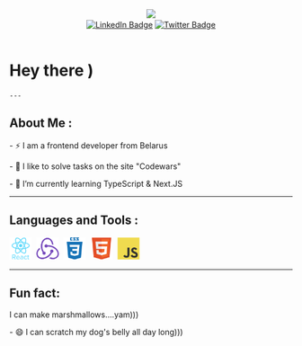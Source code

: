 

<!--
**EkaterinaPanasiuk/EkaterinaPanasiuk** is a ✨ _special_ ✨ repository because its `README.md` (this file) appears on your GitHub profile.

Here are some ideas to get you started:

- 🔭 I’m currently working on ...
- 🌱 I’m currently learning ...
- 👯 I’m looking to collaborate on ...
- 🤔 I’m looking for help with ...
- 💬 Ask me about ...
- 📫 How to reach me: ...
- 😄 Pronouns: ...
- ⚡ Fun fact: ...
-->
<div id="header" align="center">
  <img src="https://media.giphy.com/media/v1.Y2lkPTc5MGI3NjExOWplNzI3ZmdybHpqbmJ2bDE0MTM4eDhzYXNsNDkwMno5a2Ewamo3bCZlcD12MV9pbnRlcm5hbF9naWZfYnlfaWQmY3Q9Zw/oWftmsM6gfKxoiacdf/giphy.gif" width="250"/>
</div>
<div id="badges" align="center">
   <a href="https://www.linkedin.com/in/ekatsiaryna-panasiuk-58088926b/">
  <img src="https://img.shields.io/badge/LinkedIn-blue?style=for-the-badge&logo=linkedin&logoColor=white" alt="LinkedIn Badge"/><a/>
    <a href="https://t.me/Ekaterina_Panasiuk">
  <img src="https://img.shields.io/badge/Telegram-blue?style=for-the-badge&logo=twitter&logoColor=white" alt="Twitter Badge"/></a>
</div>
<img src="https://komarev.com/ghpvc/?username=EkaterinaPanasiuk
&style=flat-square&color=blue" alt=""/>
<h1>
  Hey there )
</h1>

    
    ---

    
<h2> About Me :</h2>
<p>
- ⚡ I am a frontend developer from Belarus</p>
<p> - 🤔 I like to solve tasks on the site "Codewars"</p>
<p> - 🔭 I’m currently learning TypeScript & Next.JS</p>

---

<h2>Languages and Tools :</h2>
<div>
  
  <img src="https://github.com/devicons/devicon/blob/master/icons/react/react-original-wordmark.svg" title="React" alt="React" width="40" height="40"/>&nbsp;
  <img src="https://github.com/devicons/devicon/blob/master/icons/redux/redux-original.svg" title="Redux" alt="Redux " width="40" height="40"/>&nbsp;
  <img src="https://github.com/devicons/devicon/blob/master/icons/css3/css3-plain-wordmark.svg"  title="CSS3" alt="CSS" width="40" height="40"/>&nbsp;
  <img src="https://github.com/devicons/devicon/blob/master/icons/html5/html5-original.svg" title="HTML5" alt="HTML" width="40" height="40"/>&nbsp;
  <img src="https://github.com/devicons/devicon/blob/master/icons/javascript/javascript-original.svg" title="JavaScript" alt="JavaScript" width="40" height="40"/>&nbsp;
</div>

---

<h2>Fun fact:</h2>
<p>
I can make marshmallows....yam)))</p>
<p> - 😄 I can scratch my dog's belly all day long)))</p>
